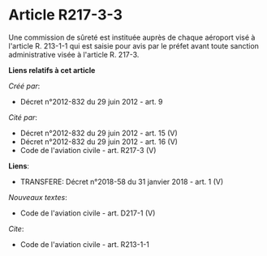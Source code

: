 # Article R217-3-3

Une commission de sûreté est instituée auprès de chaque aéroport visé à l'article R. 213-1-1 qui est saisie pour avis par le
préfet avant toute sanction administrative visée à l'article R. 217-3.

**Liens relatifs à cet article**

_Créé par_:

  - Décret n°2012-832 du 29 juin 2012 - art. 9

_Cité par_:

  - Décret n°2012-832 du 29 juin 2012 - art. 15 (V)
  - Décret n°2012-832 du 29 juin 2012 - art. 16 (V)
  - Code de l'aviation civile - art. R217-3 (V)

**Liens**:

  - TRANSFERE: Décret n°2018-58 du 31 janvier 2018 - art. 1 (V)

_Nouveaux textes_:

  - Code de l'aviation civile - art. D217-1 (V)

_Cite_:

  - Code de l'aviation civile - art. R213-1-1
